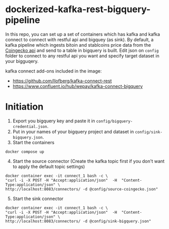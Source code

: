 # dockerized-kafka-rest-bigquery-pipeline
In this repo, you can set up a set of containers which has kafka and kafka connect to connect with restful api and bigquey (as sink). By default, a kafka pipeline which ingests bitoin and stablcoins price data from the [Coingecko api](https://www.coingecko.com/en/api) and send to a table in bigquery is built. Edit json on `config` folder to connect to any restful api you want and specify target dataset in your bigguqery.

kafka connect add-ons included in the image:
- https://github.com/llofberg/kafka-connect-rest
- https://www.confluent.io/hub/wepay/kafka-connect-bigquery

# Initiation
1. Export you bigquery key and paste it in `config/bigquery-credential.json`.
2. Put in your names of your bigquery project and dataset in `config/sink-bigquery.json`.
3. Start the containers

```
docker compose up
```

4. Start the source connector (Create the kafka topic first if you don't want to apply the default topic settings)
```
docker container exec -it connect_1 bash -c \
"curl -i -X POST -H "Accept:application/json"  -H  "Content-Type:application/json" \
http://localhost:8083/connectors/ -d @config/source-coingecko.json"
```

5. Start the sink connector
```
docker container exec -it connect_1 bash -c \
"curl -i -X POST -H "Accept:application/json"  -H  "Content-Type:application/json" \
http://localhost:8083/connectors/ -d @config/sink-bigquery.json"
```
